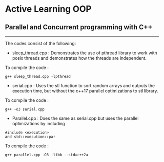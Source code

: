 <!-- Documentation to compile the following codes -->

# Active Learning OOP

## Parallel and Concurrent programming with C++


----------------------------------------------------------------

The codes consist of the following: 

- sleep_thread.cpp : Demonstrates the use of pthread library to work with posix threads and demonstrates how the threads are independent. 

To compile the code :
```
g++ sleep_thread.cpp -lpthread
```

- serial.cpp : Uses the stl function to sort random arrays and outputs the execution time, but without the c++17 parallel optimizations to stl library.

To compile the code :
```
g++ -o3 serial.cpp
```

- Parallel.cpp : Does the same as serial.cpp but uses the parallel optimizations by including 
```
#include <execution>
and std::execution::par
```

To compile the code :
```
g++ parallel.cpp -O3 -ltbb --std=c++2a
```




